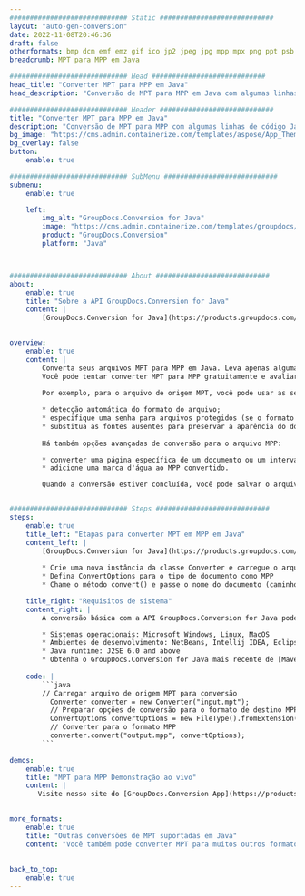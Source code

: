 ```yaml
---
############################# Static ############################
layout: "auto-gen-conversion"
date: 2022-11-08T20:46:36
draft: false
otherformats: bmp dcm emf emz gif ico jp2 jpeg jpg mpp mpx png ppt psb psd svg svgz tga tif tiff webp wmf wmz xer
breadcrumb: MPT para MPP em Java

############################# Head ############################
head_title: "Converter MPT para MPP em Java"
head_description: "Conversão de MPT para MPP em Java com algumas linhas de código. Converta mais de 160 formatos de arquivo usando a API de conversão de documentos do GroupDocs para Java"

############################# Header ############################
title: "Converter MPT para MPP em Java"
description: "Conversão de MPT para MPP com algumas linhas de código Java"
bg_image: "https://cms.admin.containerize.com/templates/aspose/App_Themes/V3/images/bg/header1.png"
bg_overlay: false
button:
    enable: true

############################# SubMenu ############################
submenu:
    enable: true

    left:
        img_alt: "GroupDocs.Conversion for Java"
        image: "https://cms.admin.containerize.com/templates/groupdocs/images/product-logos/90x90-noborder/groupdocs-conversion-java.png"
        product: "GroupDocs.Conversion"
        platform: "Java"



############################# About ############################
about:
    enable: true
    title: "Sobre a API GroupDocs.Conversion for Java"
    content: |
        [GroupDocs.Conversion for Java](https://products.groupdocs.com/conversion/java/) é uma API avançada de conversão de formato de arquivo para conversão entre formatos populares de imagem e documento, como Microsoft Office, OpenDocument, PDF, HTML, e-mail, CAD. e muito mais com apenas algumas linhas de código. A API nativa detecta automaticamente os formatos dos documentos originais e oferece muitas opções para personalizar os documentos convertidos. Juntamente com a função de extrair informações de um documento, ele também suporta o armazenamento em cache dos resultados da conversão para o disco local por padrão. No entanto, qualquer tipo de armazenamento em cache pode ser suportado pela implementação das interfaces apropriadas - Amazon S3, Dropbox, Google Drive, Windows Azure, Reddis ou quaisquer outras.
    

overview:
    enable: true
    content: |
        Converta seus arquivos MPT para MPP em Java. Leva apenas algumas linhas de código Java em qualquer plataforma de sua escolha, como Windows, Linux, macOS.
        Você pode tentar converter MPT para MPP gratuitamente e avaliar a qualidade dos resultados da conversão. Junto com scripts de conversão de arquivo simples, você pode tentar opções mais sofisticadas para carregar o arquivo de origem MPT e armazenar a saída MPP. 
        
        Por exemplo, para o arquivo de origem MPT, você pode usar as seguintes opções de carregamento:

        * detecção automática do formato do arquivo;
        * especifique uma senha para arquivos protegidos (se o formato de arquivo for compatível);
        * substitua as fontes ausentes para preservar a aparência do documento.
        
        Há também opções avançadas de conversão para o arquivo MPP:

        * converter uma página específica de um documento ou um intervalo de páginas;
        * adicione uma marca d'água ao MPP convertido.

        Quando a conversão estiver concluída, você pode salvar o arquivo MPP no caminho do arquivo local ou em qualquer armazenamento de terceiros, como FTP, Amazon S3, Google Drive, Dropbox etc. Observe - para converter MPT para MPP, você não precisa instalar nenhum software adicional, como MS Office, Open Office, Adobe Acrobat Reader etc.


############################# Steps ############################
steps:
    enable: true
    title_left: "Etapas para converter MPT em MPP em Java"
    content_left: |
        [GroupDocs.Conversion for Java](https://products.groupdocs.com/conversion/java/) permite que os desenvolvedores convertam facilmente o arquivo MPT para MPP com algumas linhas de código.
        
        * Crie uma nova instância da classe Converter e carregue o arquivo MPT com o caminho completo
        * Defina ConvertOptions para o tipo de documento como MPP
        * Chame o método convert() e passe o nome do documento (caminho completo) e formato (MPP) como parâmetro

    title_right: "Requisitos de sistema"
    content_right: |
        A conversão básica com a API GroupDocs.Conversion for Java pode ser feita com apenas algumas linhas de código. Nossas APIs são suportadas em todas as principais plataformas e sistemas operacionais. Antes de executar o código abaixo, certifique-se de ter os seguintes pré-requisitos instalados em seu sistema.

        * Sistemas operacionais: Microsoft Windows, Linux, MacOS
        * Ambientes de desenvolvimento: NetBeans, Intellij IDEA, Eclipse, etc.
        * Java runtime: J2SE 6.0 and above
        * Obtenha o GroupDocs.Conversion for Java mais recente de [Maven](https://repository.groupdocs.com/webapp/#/artifacts/browse/tree/General/repo/com/groupdocs/groupdocs-conversion)
         
    code: |
        ```java    
        // Carregar arquivo de origem MPT para conversão
          Converter converter = new Converter("input.mpt");
          // Preparar opções de conversão para o formato de destino MPP
          ConvertOptions convertOptions = new FileType().fromExtension("mpp").getConvertOptions();
          // Converter para o formato MPP
          converter.convert("output.mpp", convertOptions);
        ```

demos:
    enable: true
    title: "MPT para MPP Demonstração ao vivo"
    content: |
       Visite nosso site do [GroupDocs.Conversion App](https://products.groupdocs.app/conversion/family) e experimente a conversão de MPT para MPP agora. A demonstração gratuita tem os seguintes benefícios
          

more_formats:
    enable: true
    title: "Outras conversões de MPT suportadas em Java"
    content: "Você também pode converter MPT para muitos outros formatos de arquivo. Por favor, veja a lista abaixo."
       
       
back_to_top:
    enable: true
---
```

